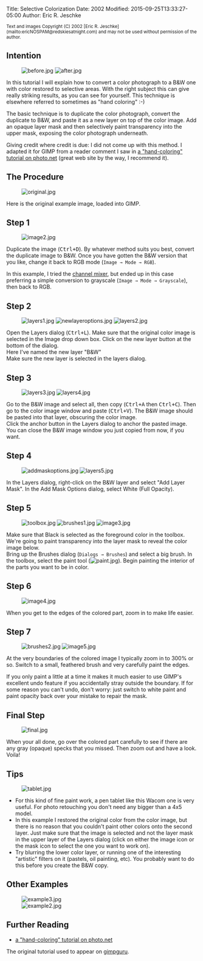 Title: Selective Colorization
Date: 2002
Modified: 2015-09-25T13:33:27-05:00
Author: Eric R. Jeschke


<small>
Text and images Copyright (C) 2002 [Eric R. Jeschke](mailto:ericNOSPAM@redskiesatnight.com) and may not be used without permission of the author.
</small>

## Intention

<figure>
<img src="{filename}before.jpg" alt="before.jpg"/> <img src="{filename}after.jpg" alt="after.jpg"/>
</figure>

In this tutorial I will explain how to convert a color photograph to a B&W one with color restored to selective areas. With the right subject this can give really striking results, as you can see for yourself. This technique is elsewhere referred to sometimes as "hand coloring" :-)

The basic technique is to duplicate the color photograph, convert the duplicate to B&W, and paste it as a new layer on top of the color image. Add an opaque layer mask and then selectively paint transparency into the upper mask, exposing the color photograph underneath.

Giving credit where credit is due: I did not come up with this method. I adapted it for GIMP from a reader comment I saw in [a "hand-coloring" tutorial on photo.net](http://www.photo.net/digital/editing/hand-coloring) (great web site by the way, I recommend it).

## The Procedure

<figure>
<img src="{filename}original.jpg" alt="original.jpg"/>
</figure>

Here is the original example image, loaded into GIMP.

## Step 1

<figure>
<img src="{filename}image2.jpg" alt="image2.jpg"/>
</figure>

Duplicate the image (<kbd>Ctrl+D</kbd>). 
By whatever method suits you best, convert the duplicate image to B&W. Once you have gotten the B&W version that you like, change it back to RGB mode (`Image → Mode → RGB`).

In this example, I tried the [channel mixer](/tutorials/Color2BW/#channelmixer), but ended up in this case preferring a simple conversion to grayscale (`Image → Mode → Grayscale`), then back to RGB.

## Step 2

<figure>
<img src="{filename}layers1.jpg" alt="layers1.jpg"/> <img src="{filename}newlayeroptions.jpg" alt="newlayeroptions.jpg"/> <img src="{filename}layers2.jpg" alt="layers2.jpg"/>
</figure>

Open the Layers dialog (<kbd>Ctrl+L</kbd>). Make sure that the original color image is selected in the Image drop down box. Click on the new layer button at the bottom of the dialog.  
Here I've named the new layer "B&W"  
Make sure the new layer is selected in the layers dialog.

## Step 3

<figure>
<img src="{filename}layers3.jpg" alt="layers3.jpg"/> <img src="{filename}layers4.jpg" alt="layers4.jpg"/>
</figure>

Go to the B&W image and select all, then copy (<kbd>Ctrl+A</kbd> then <kbd>Ctrl+C</kbd>). Then go to the color image window and paste (<kbd>Ctrl+V</kbd>). The B&W image should be pasted into that layer, obscuring the color image.  
Click the anchor button in the Layers dialog to anchor the pasted image.  
You can close the B&W image window you just copied from now, if you want.

## Step 4

<figure>
<img src="{filename}addmaskoptions.jpg" alt="addmaskoptions.jpg"/> <img src="{filename}layers5.jpg" alt="layers5.jpg"/>
</figure>

In the Layers dialog, right-click on the B&W layer and select "Add Layer Mask". In the Add Mask Options dialog, select White (Full Opacity).

## Step 5

<figure>
<img src="{filename}toolbox.jpg" alt="toolbox.jpg"/> <img src="{filename}brushes1.jpg" alt="brushes1.jpg"/> <img src="{filename}image3.jpg" alt="image3.jpg"/>
</figure>

Make sure that Black is selected as the foreground color in the toolbox. We're going to paint transparency into the layer mask to reveal the color image below.  
Bring up the Brushes dialog (`Dialogs → Brushes`) and select a big brush. In the toolbox, select the paint tool (<img src="{filename}paint.jpg" alt="paint.jpg"/>). Begin painting the interior of the parts you want to be in color.

## Step 6

<figure>
<img src="{filename}image4.jpg" alt="image4.jpg"/>
</figure>

When you get to the edges of the colored part, zoom in to make life easier.

## Step 7

<figure>
<img src="{filename}brushes2.jpg" alt="brushes2.jpg"/> <img src="{filename}image5.jpg" alt="image5.jpg"/>
</figure>

At the very boundaries of the colored image I typically zoom in to 300% or so. Switch to a small, feathered brush and very carefully paint the edges.

If you only paint a little at a time it makes it much easier to use GIMP's excellent undo feature if you accidentally stray outside the boundary. If for some reason you can't undo, don't worry: just switch to white paint and paint opacity back over your mistake to repair the mask.

## Final Step

<figure>
<img src="{filename}final.jpg" alt="final.jpg"/>
</figure>

When your all done, go over the colored part carefully to see if there are any gray (opaque) specks that you missed. Then zoom out and have a look. Voila!

## Tips

<figure>
<img src="{filename}tablet.jpg" alt="tablet.jpg"/>
</figure>

*   For this kind of fine paint work, a pen tablet like this Wacom one is very useful. For photo retouching you don't need any bigger than a 4x5 model.
*   In this example I restored the original color from the color image, but there is no reason that you couldn't paint other colors onto the second layer. Just make sure that the image is selected and not the layer mask in the upper layer of the Layers dialog (click on either the image icon or the mask icon to select the one you want to work on).
*   Try blurring the lower color layer, or running one of the interesting "artistic" filters on it (pastels, oil painting, etc). You probably want to do this before you create the B&W copy.

## Other Examples

<figure>
<img src="{filename}example3.jpg" alt="example3.jpg"/><br/><img src="{filename}example2.jpg" alt="example2.jpg"/>
</figure>

## Further Reading

*   [a "hand-coloring" tutorial on photo.net](http://www.photo.net/digital/editing/hand-coloring)

The original tutorial used to appear on [gimpguru](https://web.archive.org/web/20141114051244/http://gimpguru.org/Tutorials/SelectiveColorization/).

